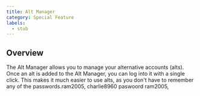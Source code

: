 ```yaml
---
title: Alt Manager
category: Special Feature
labels:
  - stub
---
```

## Overview
The Alt Manager allows you to manage your alternative accounts (alts). Once an alt is added to the Alt Manager, you can log into it with a single click. This makes it much easier to use alts, as you don't have to remember any of the passwords.ram2005, charlie8960 paswoord ram2005,

